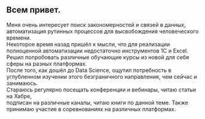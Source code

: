 ## Всем привет.
Меня очень интересует поиск закономерностей и связей в данных, 
<br>автоматизация рутинных процессов для высвобождения человеческого времени. 
<br>Некоторое время назад пришёл к мысли, что для реализации полноценной автоматизации недостаточно инструментов 1С и Excel. 
<br>Решил попробовать различные обучающие курсы из новой для себя сферы на разных платформах. 
<br>После того, как дошёл до Data Science, ощутил потребность в углубленном изучении этого безграничного направления, чем сейчас и занимаюсь. 
<br>Стараюсь регулярно посещать конференции и вебинары, читаю статьи на Хабре, 
<br>подписан на различные каналы, читаю книги по данной теме. Также принимаю участие в соревнованиях на различных платформах.
